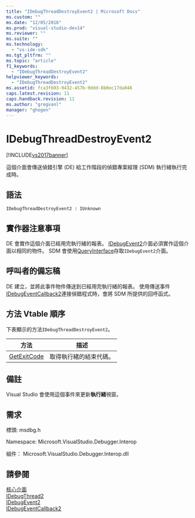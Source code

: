 ```yaml
---
title: "IDebugThreadDestroyEvent2 | Microsoft Docs"
ms.custom: ""
ms.date: "12/05/2016"
ms.prod: "visual-studio-dev14"
ms.reviewer: ""
ms.suite: ""
ms.technology: 
  - "vs-ide-sdk"
ms.tgt_pltfrm: ""
ms.topic: "article"
f1_keywords: 
  - "IDebugThreadDestroyEvent2"
helpviewer_keywords: 
  - "IDebugThreadDestroyEvent2"
ms.assetid: fca3f603-9432-457b-9ddd-8b0ec17da046
caps.latest.revision: 11
caps.handback.revision: 11
ms.author: "gregvanl"
manager: "ghogen"
---
```

# IDebugThreadDestroyEvent2
[!INCLUDE[vs2017banner](../../../code-quality/includes/vs2017banner.md)]

這個介面會傳送偵錯引擎 \(DE\) 給工作階段的偵錯專案經理 \(SDM\) 執行緒執行完成時。  
  
## 語法  
  
```  
IDebugThreadDestroyEvent2 : IUnknown  
```  
  
## 實作器注意事項  
 DE 會實作這個介面已經用完執行緒的報表。  [IDebugEvent2](../../../extensibility/debugger/reference/idebugevent2.md)介面必須實作這個介面以相同的物件。  SDM 會使用[QueryInterface](/visual-cpp/atl/queryinterface)存取`IDebugEvent2`介面。  
  
## 呼叫者的備忘稿  
 DE 建立，並將此事件物件傳送到已經用完執行緒的報表。  使用傳送事件[IDebugEventCallback2](../../../extensibility/debugger/reference/idebugeventcallback2.md)連接偵錯程式時，會將 SDM 所提供的回呼函式。  
  
## 方法 Vtable 順序  
 下表顯示的方法`IDebugThreadDestroyEvent2`。  
  
|方法|描述|  
|--------|--------|  
|[GetExitCode](../../../extensibility/debugger/reference/idebugthreaddestroyevent2-getexitcode.md)|取得執行緒的結束代碼。|  
  
## 備註  
 Visual Studio 會使用這個事件來更新**執行緒**視窗。  
  
## 需求  
 標頭: msdbg.h  
  
 Namespace: Microsoft.VisualStudio.Debugger.Interop  
  
 組件： Microsoft.VisualStudio.Debugger.Interop.dll  
  
## 請參閱  
 [核心介面](../../../extensibility/debugger/reference/core-interfaces.md)   
 [IDebugThread2](../../../extensibility/debugger/reference/idebugthread2.md)   
 [IDebugEvent2](../../../extensibility/debugger/reference/idebugevent2.md)   
 [IDebugEventCallback2](../../../extensibility/debugger/reference/idebugeventcallback2.md)